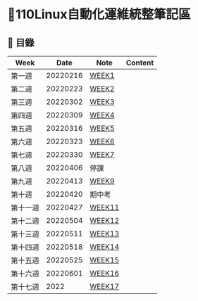 # 📓110Linux自動化運維統整筆記區  

## 💭 目錄
|  Week  |  Date  |  Note  | Content | 
| ------ | ------ | ------ | ------ |
| 第一週 | 20220216 | [WEEK1](WEEK1/week1.md) |  |
| 第二週 | 20220223 | [WEEK2](WEEK2/week2.md) |  |
| 第三週 | 20220302 | [WEEK3](WEEK3/week3.md) |  |
| 第四週 | 20220309 | [WEEK4](WEEK4/week4.md) |  |
| 第五週 | 20220316 | [WEEK5](WEEK5/week5.md) |  |
| 第六週 | 20220323 | [WEEK6](WEEK6/week6.md) |  |
| 第七週 | 20220330 | [WEEK7](WEEK7/week7.md) |  |
| 第八週 | 20220406 | 停課 |  |
| 第九週 | 20220413 | [WEEK9](WEEK9/week9.md) |  |
| 第十週 | 20220420 | 期中考 |  |
| 第十一週 | 20220427 | [WEEK11]() |  |
| 第十二週 | 20220504 | [WEEK12]() |  |
| 第十三週 | 20220511 | [WEEK13]() |  |
| 第十四週 | 20220518 | [WEEK14]() |  |
| 第十五週 | 20220525 | [WEEK15]() |  |
| 第十六週 | 20220601 | [WEEK16]() |  |
| 第十七週 | 2022 | [WEEK17]() |  |
